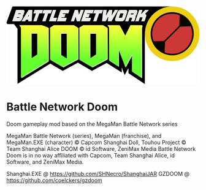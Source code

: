 ![BNDoom logo](Graphics/Menu/Generic/M_LOGO.png)
# Battle Network Doom
Doom gameplay mod based on the MegaMan Battle Network series

MegaMan Battle Network (series), MegaMan (franchise), and MegaMan.EXE (character) © Capcom
Shanghai Doll, Touhou Project © Team Shanghai Alice
DOOM © id Software, ZeniMax Media
Battle Network Doom is in no way affiliated with Capcom, Team Shanghai Alice, id Software, and ZeniMax Media.

Shanghai.EXE @ https://github.com/SHNecro/ShanghaiJAR
GZDOOM @ https://github.com/coelckers/gzdoom
